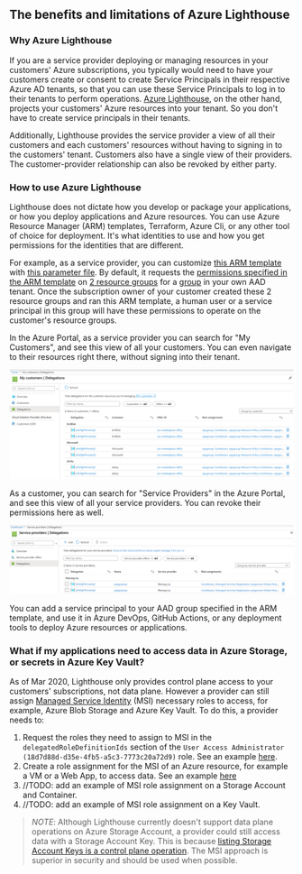 ## The benefits and limitations of Azure Lighthouse 

### Why Azure Lighthouse 
If you are a service provider deploying or managing resources in your customers' Azure subscriptions, you typically would need to have your customers create or consent to create Service Principals in their respective Azure AD tenants, so that you can use these Service Principals to log in to their tenants to perform operations.  [Azure Lighthouse](https://docs.microsoft.com/en-us/azure/lighthouse/overview), on the other hand, projects your customers' Azure resources into your tenant.  So you don't have to create service principals in their tenants.

Additionally, Lighthouse provides the service provider a view of all their customers and each customers' resources without having to signing in to the customers' tenant.  Customers also have a single view of their providers.  The customer-provider relationship can also be revoked by either party. 

### How to use Azure Lighthouse
Lighthouse does not dictate how you develop or package your applications, or how you deploy applications and Azure resources.  You can use Azure Resource Manager (ARM) templates, Terraform, Azure Cli, or any other tool of choice for deployment.  It's what identities to use and how you get permissions for the identities that are different. 

For example, as a service provider, you can customize [this ARM template](rgDRM.json) with [this parameter file](rgDRM_param.json).  By default, it requests the [permissions specified in the ARM template](rgDRM_param.json#L22) on [2 resource groups](rgDRM.json#L61) for a [group](rgDRM_param.json#L20) in your own AAD tenant.  Once the subscription owner of your customer created these 2 resource groups and ran this ARM template, a human user or a service principal in this group will have these permissions to operate on the customer's resource groups. 

In the Azure Portal, as a service provider you can search for "My Customers", and see this view of all your customers.  You can even navigate to their resources right there, without signing into their tenant.

<img src="images/lighthouse_provider.png" alt="Provider View" />

As a customer, you can search for "Service Providers" in the Azure Portal, and see this view of all your service providers.  You can revoke their permissions here as well. 

<img src="images/lighthouse_customer.png" alt="Customer View" />

You can add a service principal to your AAD group specified in the ARM template, and use it in Azure DevOps,  GitHub Actions, or any deployment tools to deploy Azure resources or applications. 

### What if my applications need to access data in Azure Storage, or secrets in Azure Key Vault? 
As of Mar 2020, Lighthouse only provides control plane access to your customers' subscriptions, not data plane.  However a provider can still assign [Managed Service Identity](https://docs.microsoft.com/en-us/azure/active-directory/managed-identities-azure-resources/overview) (MSI) necessary roles to access, for example, Azure Blob Storage and Azure Key Vault.  To do this, a provider needs to:
1. Request the roles they need to assign to MSI in the ```delegatedRoleDefinitionIds``` section of the ```User Access Administrator (18d7d88d-d35e-4fb5-a5c3-7773c20a72d9)``` role.  See an example [here](https://github.com/Azure/Azure-Lighthouse-samples/blob/master/Azure-Delegated-Resource-Management/templates/delegated-resource-management/delegatedResourceManagement.parameters.json#L40).
2. Create a role assignment for the MSI of an Azure resource, for example a VM or a Web App, to access data.  See an example [here](https://github.com/Azure/Azure-Lighthouse-samples/blob/master/Azure-Delegated-Resource-Management/templates/policy-add-or-replace-tag/addOrReplaceTag.json#L71)
3. //TODO: add an example of MSI role assignment on a Storage Account and Container. 
4. //TODO: add an example of MSI role assignment on a Key Vault. 

>*NOTE*: Although Lighthouse currently doesn't support data plane operations on Azure Storage Account, a provider could still access data with a Storage Account Key.  This is because [listing Storage Account Keys is a control plane operation](https://docs.microsoft.com/en-us/azure/storage/common/authorization-resource-provider?toc=/azure/storage/blobs/toc.json#built-in-roles-for-management-operations).  The MSI approach is superior in security and should be used when possible. 
